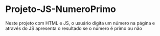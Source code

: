 # Projeto-JS-NumeroPrimo
Neste projeto com HTML e JS, o usuário digita um número na página e através do JS apresenta o resultado se o número é primo ou não
